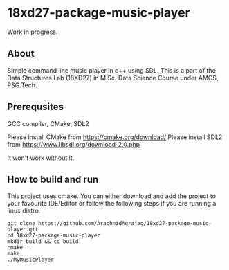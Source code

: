 # 18xd27-package-music-player
Work in progress. 

## About
Simple command line music player in c++ using SDL.
This is a part of the Data Structures Lab (18XD27) in M.Sc. Data Science Course under AMCS, PSG Tech.

## Prerequsites
GCC compiler, CMake, SDL2

Please install CMake from https://cmake.org/download/
Please install SDL2 from https://www.libsdl.org/download-2.0.php

It won't work without it.

## How to build and run
This project uses cmake. You can either download and add the project to your favourite IDE/Editor 
or follow the following steps if you are running a linux distro.

```
git clone https://github.com/ArachnidAgrajag/18xd27-package-music-player.git
cd 18xd27-package-music-player
mkdir build && cd build
cmake ..
make 
./MyMusicPlayer
```

